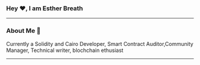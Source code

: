 ### Hey ♥, I am Esther Breath

<hr />

### About Me 🚀
Currently a Solidity and Cairo Developer, Smart Contract Auditor,Community Manager, Technical writer, blochchain ethusiast
 


  <hr>


  
  
  
  
  
  
  
  
  
  
  
  
  
  
  
  
  
